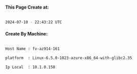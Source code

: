 
   
#### This Page Create at:

```bash

2024-07-10 - 22:43:22 UTC

```

#### Create By Machine:

```bash

Host Name : fv-az914-161

platform  : Linux-6.5.0-1023-azure-x86_64-with-glibc2.35

Ip Local  : 10.1.0.150

```

